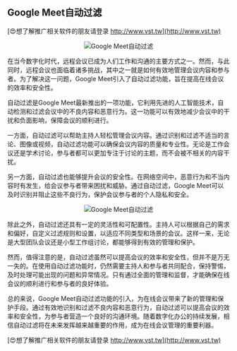 ## **Google Meet自动过滤**

[😍想了解推广相关软件的朋友请登录 http://www.vst.tw](http://www.vst.tw)

 <center><img src="https://vst.tw/MP4/tuiguang/png/6.png" alt="Google Meet自动过滤"></center>

在当今数字化时代，远程会议已成为人们工作和沟通的主要方式之一。然而，与此同时，远程会议也面临着诸多挑战，其中之一就是如何有效地管理会议内容和参与者。为了解决这一问题，Google Meet引入了自动过滤功能，旨在提高在线会议的效率和安全性。

自动过滤是Google Meet最新推出的一项功能，它利用先进的人工智能技术，自动检测和过滤会议中的不良内容和恶意行为。这一功能可以有效地减少会议中的干扰和负面影响，保障会议的顺利进行。

一方面，自动过滤可以帮助主持人轻松管理会议内容。通过识别和过滤不适当的言论、图像或视频，自动过滤功能可以确保会议内容的质量和专业性。无论是工作会议还是学术讨论，参与者都可以更加专注于讨论的主题，而不会被不相关的内容干扰。

另一方面，自动过滤也能够提升会议的安全性。在网络空间中，恶意行为和不当内容时有发生，给会议参与者带来困扰和威胁。通过自动过滤，Google Meet可以及时识别并阻止这些不良行为，保护会议参与者的个人隐私和安全。

 <center><img src="https://vst.tw/MP4/tuiguang/png/3.png" alt="Google Meet自动过滤"></center>

除此之外，自动过滤还具有一定的灵活性和可配置性。主持人可以根据自己的需求和偏好，自定义过滤规则和设置，以适应不同类型和场景的会议。这样一来，无论是大型团队会议还是小型工作组讨论，都能够得到有效的管理和保护。

然而，值得注意的是，自动过滤虽然可以提高会议的效率和安全性，但并不是万无一失的。在使用自动过滤功能时，仍然需要主持人和参与者共同配合，保持警惕，及时处理可能出现的问题和异常情况。只有通过全面的管理和监督，才能确保在线会议的顺利进行和参与者的良好体验。

总的来说，Google Meet自动过滤功能的引入，为在线会议带来了新的管理和保护手段。通过有效地识别和过滤不良内容和恶意行为，自动过滤可以提高会议的效率和安全性，为参与者营造一个良好的沟通环境。随着数字化办公的持续发展，相信自动过滤将在未来发挥越来越重要的作用，成为在线会议管理的重要利器。

[😍想了解推广相关软件的朋友请登录 http://www.vst.tw](http://www.vst.tw)



